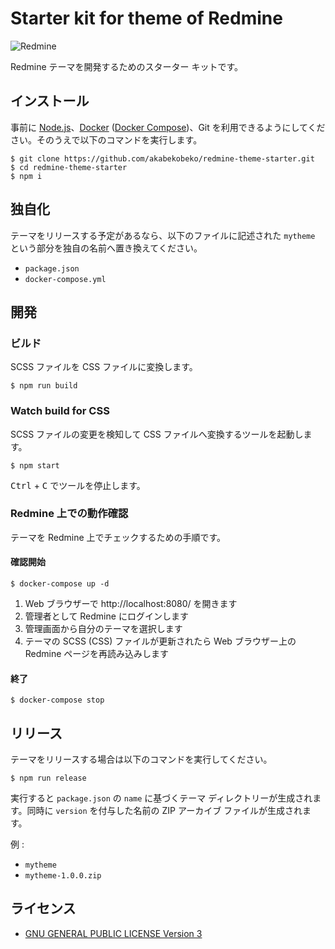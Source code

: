 # Starter kit for theme of Redmine

![Redmine](https://img.shields.io/badge/Redmine-4.2.2-brightgreen)

Redmine テーマを開発するためのスターター キットです。

## インストール

事前に [Node.js](https://nodejs.org/en/)、[Docker](https://www.docker.com/) ([Docker Compose](https://docs.docker.com/compose/))、Git を利用できるようにしてください。そのうえで以下のコマンドを実行します。

```
$ git clone https://github.com/akabekobeko/redmine-theme-starter.git
$ cd redmine-theme-starter
$ npm i
```

## 独自化

テーマをリリースする予定があるなら、以下のファイルに記述された `mytheme` という部分を独自の名前へ置き換えてください。

- `package.json`
- `docker-compose.yml`

## 開発

### ビルド

SCSS ファイルを CSS ファイルに変換します。

```
$ npm run build
```

### Watch build for CSS

SCSS ファイルの変更を検知して CSS ファイルへ変換するツールを起動します。

```
$ npm start
```

<kbd>Ctrl</kbd> + <kbd>C</kbd> でツールを停止します。

### Redmine 上での動作確認

テーマを Redmine 上でチェックするための手順です。

#### 確認開始

```
$ docker-compose up -d
```

1. Web ブラウザーで http://localhost:8080/ を開きます
2. 管理者として Redmine にログインします
3. 管理画面から自分のテーマを選択します
4. テーマの SCSS (CSS) ファイルが更新されたら Web ブラウザー上の Redmine ページを再読み込みします

#### 終了

```
$ docker-compose stop
```

## リリース

テーマをリリースする場合は以下のコマンドを実行してください。

```
$ npm run release
```

実行すると `package.json` の `name` に基づくテーマ ディレクトリーが生成されます。同時に `version` を付与した名前の ZIP アーカイブ ファイルが生成されます。

例 :

- `mytheme`
- `mytheme-1.0.0.zip`

## ライセンス

- [GNU GENERAL PUBLIC LICENSE Version 3](LICENSE)
